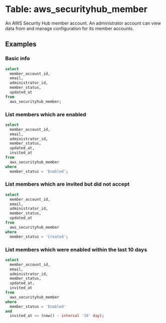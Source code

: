 # Table: aws_securityhub_member

An AWS Security Hub member account. An administrator account can view data from and manage configuration for its member accounts.

## Examples

### Basic info

```sql
select
  member_account_id,
  email,
  administrator_id,
  member_status,
  updated_at
from
  aws_securityhub_member;
```

### List members which are enabled

```sql
select
  member_account_id,
  email,
  administrator_id,
  member_status,
  updated_at,
  invited_at
from
  aws_securityhub_member
where
  member_status = 'Enabled';
```

### List members which are invited but did not accept

```sql
select
  member_account_id,
  email,
  administrator_id,
  member_status,
  updated_at
from
  aws_securityhub_member
where
  member_status = 'Created';
```

### List members which were enabled within the last 10 days

```sql
select
  member_account_id,
  email,
  administrator_id,
  member_status,
  updated_at,
  invited_at
from
  aws_securityhub_member
where
  member_status = 'Enabled'
and
  invited_at <= (now() - interval '10' day);
```